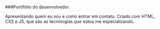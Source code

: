 ###Portifólio do desenvolvedor. 

Apresentando quem eu sou e como entrar em contato. Criado com HTML, CSS e JS, que são as tecnologias que estou me especializando.
